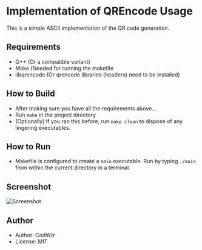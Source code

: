 # Implementation of QREncode Usage

This is a simple ASCII implementation of the QR code generation.

## Requirements
* G++ (Or a compatible variant)
* Make (Needed for running the makefile
* libqrencode (Or qrencode libraries (headers) need to be installed)

## How to Build

* After making sure you have all the requirements above...
* Run `make` in the project directory
* (Optionally) If you ran this before, run `make clean` to dispose of any lingering executables.

## How to Run

* Makefile is configured to create a `main` executable. Run by typing `./main` from within the current directory in a terminal.

## Screenshot

![Screenshot](https://imgbly.com/ib/rkdMQQJyLg.jpg)

## Author
- Author: CodWiz
- License: MIT
